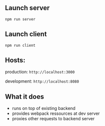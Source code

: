 ## Launch server
`npm run server`

## Launch client
`npm run client`

## Hosts:
production: `http://localhost:3000`

development: `http://localhost:8080`

## What it does

- runs on top of existing backend
- provides webpack ressources at dev server
- proxies other requests to backend server
